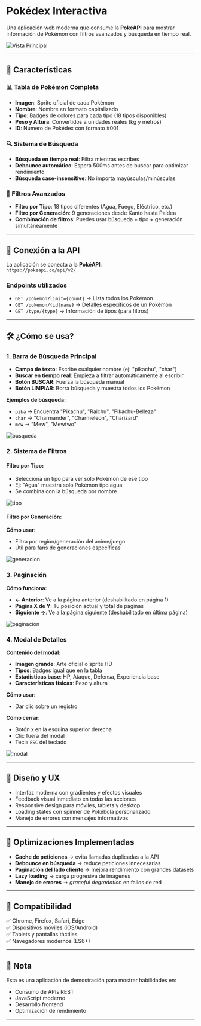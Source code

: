# Pokédex Interactiva
Una aplicación web moderna que consume la **PokéAPI** para mostrar información de Pokémon con filtros avanzados y búsqueda en tiempo real.

![Vista Principal](Img/Inicio.png)

---

## 🚀 Características

### 📊 Tabla de Pokémon Completa
- **Imagen**: Sprite oficial de cada Pokémon
- **Nombre**: Nombre en formato capitalizado
- **Tipo**: Badges de colores para cada tipo (18 tipos disponibles)
- **Peso y Altura**: Convertidos a unidades reales (kg y metros)
- **ID**: Número de Pokédex con formato #001

### 🔍 Sistema de Búsqueda
- **Búsqueda en tiempo real**: Filtra mientras escribes
- **Debounce automático**: Espera 500ms antes de buscar para optimizar rendimiento
- **Búsqueda case-insensitive**: No importa mayúsculas/minúsculas

### 🎯 Filtros Avanzados
- **Filtro por Tipo**: 18 tipos diferentes (Agua, Fuego, Eléctrico, etc.)
- **Filtro por Generación**: 9 generaciones desde Kanto hasta Paldea
- **Combinación de filtros**: Puedes usar búsqueda + tipo + generación simultáneamente

---

## 🔌 Conexión a la API

La aplicación se conecta a la **PokéAPI**:  
`https://pokeapi.co/api/v2/`

### Endpoints utilizados
- `GET /pokemon?limit={count}` → Lista todos los Pokémon  
- `GET /pokemon/{id|name}` → Detalles específicos de un Pokémon  
- `GET /type/{type}` → Información de tipos (para filtros)  

---

## 🛠️ ¿Cómo se usa?

### 1. Barra de Búsqueda Principal

- **Campo de texto**: Escribe cualquier nombre (ej: "pikachu", "char")
- **Buscar en tiempo real**: Empieza a filtrar automáticamente al escribir
- **Botón BUSCAR**: Fuerza la búsqueda manual
- **Botón LIMPIAR**: Borra búsqueda y muestra todos los Pokémon

**Ejemplos de búsqueda:**
- `pika` → Encuentra "Pikachu", "Raichu", "Pikachu-Belleza"
- `char` → "Charmander", "Charmeleon", "Charizard"
- `mew` → "Mew", "Mewtwo"

![busqueda](Img/mew.png)

### 2. Sistema de Filtros

#### Filtro por Tipo:

- Selecciona un tipo para ver solo Pokémon de ese tipo
- Ej: "Agua" muestra solo Pokémon tipo agua
- Se combina con la búsqueda por nombre

![tipo](Img/grass.png)

#### Filtro por Generación:

**Cómo usar:**
- Filtra por región/generación del anime/juego
- Útil para fans de generaciones específicas

![generacion](Img/generacion.png)

### 3. Paginación

**Cómo funciona:**
- **← Anterior**: Ve a la página anterior (deshabilitado en página 1)
- **Página X de Y**: Tu posición actual y total de páginas
- **Siguiente →**: Ve a la página siguiente (deshabilitado en última página)


![paginacion](Img/paginacion.png)

### 4. Modal de Detalles

**Contenido del modal:**
- **Imagen grande**: Arte oficial o sprite HD
- **Tipos**: Badges igual que en la tabla
- **Estadísticas base**: HP, Ataque, Defensa, Experiencia base
- **Características físicas**: Peso y altura

**Cómo usar:**
- Dar clic sobre un registro

**Cómo cerrar:**
- Botón `X` en la esquina superior derecha
- Clic fuera del modal
- Tecla `ESC` del teclado

![modal](Img/modal.png)


---

## 🎨 Diseño y UX

- Interfaz moderna con gradientes y efectos visuales  
- Feedback visual inmediato en todas las acciones  
- Responsive design para móviles, tablets y desktop  
- Loading states con spinner de Pokébola personalizado  
- Manejo de errores con mensajes informativos  

---

## 🔧 Optimizaciones Implementadas

- **Cache de peticiones** → evita llamadas duplicadas a la API  
- **Debounce en búsqueda** → reduce peticiones innecesarias  
- **Paginación del lado cliente** → mejora rendimiento con grandes datasets  
- **Lazy loading** → carga progresiva de imágenes  
- **Manejo de errores** → *graceful degradation* en fallos de red  

---

## 📱 Compatibilidad

✅ Chrome, Firefox, Safari, Edge  
✅ Dispositivos móviles (iOS/Android)  
✅ Tablets y pantallas táctiles  
✅ Navegadores modernos (ES6+)  

---

## 📌 Nota

Esta es una aplicación de demostración para mostrar habilidades en:  

- Consumo de APIs REST  
- JavaScript moderno  
- Desarrollo frontend  
- Optimización de rendimiento  

---